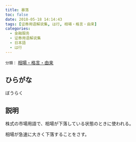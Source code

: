 ```yaml
---
title: 暴落
toc: false
date: 2018-05-18 14:14:43
tags: [证券用语解说集, は行, 相場・格言・由来]
categories:
  - 金融服务
  - 证券用语解说集
  - 日本語
  - は行
---
```


`分類：` [相場・格言・由来](/tags/相場・格言・由来/)

## ひらがな

ぼうらく

## 説明

株式の市場用語で、相場が下落している状態のときに使われる。

相場が急速に大きく下落することをさす。
